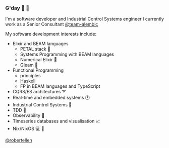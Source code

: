 ### G'day 👋 🦘

I'm a software developer and Industrial Control Systems engineer 
I currently work as a Senior Consultant [@team-alembic](https://github.com/team-alembic)

My software development interests include:
- Elixir and BEAM languages
  - PETAL stack 💮
  - Systems Programming with BEAM languages
  - Numerical Elixir 🧠
  - Gleam 🌟
- Functional Programming
  - principles
  - Haskell
  - FP in BEAM languages and TypeScript
- CQRS/ES architectures ➰
- Real-time and embedded systems 🕐
- Industrial Control Systems 🤖
- TDD 🧪
- Observability 🔭
- Timeseries databases and visualisation 📈
- Nix/NixOS 💻 🤯

[@robertellen](https://twitter.com/robertellen)
